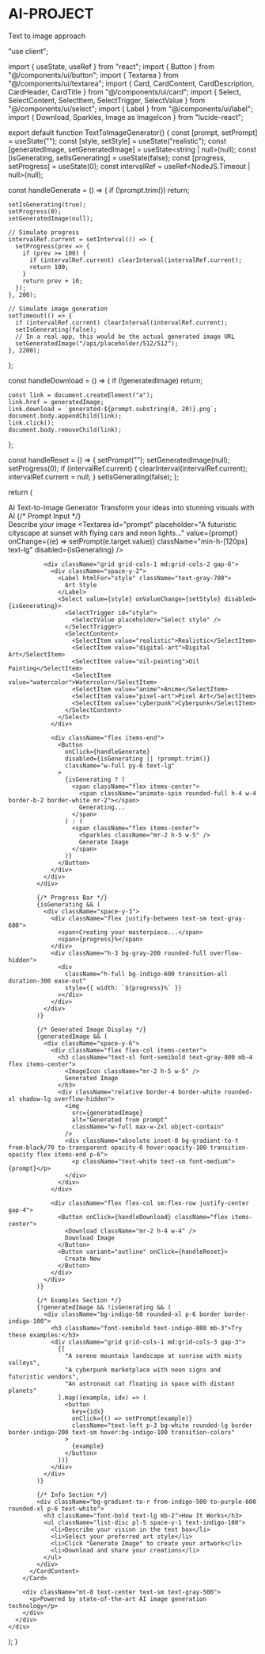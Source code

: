 # AI-PROJECT
Text to image approach 

"use client";

import { useState, useRef } from "react";
import { Button } from "@/components/ui/button";
import { Textarea } from "@/components/ui/textarea";
import { Card, CardContent, CardDescription, CardHeader, CardTitle } from "@/components/ui/card";
import { Select, SelectContent, SelectItem, SelectTrigger, SelectValue } from "@/components/ui/select";
import { Label } from "@/components/ui/label";
import { Download, Sparkles, Image as ImageIcon } from "lucide-react";

export default function TextToImageGenerator() {
  const [prompt, setPrompt] = useState("");
  const [style, setStyle] = useState("realistic");
  const [generatedImage, setGeneratedImage] = useState<string | null>(null);
  const [isGenerating, setIsGenerating] = useState(false);
  const [progress, setProgress] = useState(0);
  const intervalRef = useRef<NodeJS.Timeout | null>(null);

  const handleGenerate = () => {
    if (!prompt.trim()) return;
    
    setIsGenerating(true);
    setProgress(0);
    setGeneratedImage(null);
    
    // Simulate progress
    intervalRef.current = setInterval(() => {
      setProgress(prev => {
        if (prev >= 100) {
          if (intervalRef.current) clearInterval(intervalRef.current);
          return 100;
        }
        return prev + 10;
      });
    }, 200);
    
    // Simulate image generation
    setTimeout(() => {
      if (intervalRef.current) clearInterval(intervalRef.current);
      setIsGenerating(false);
      // In a real app, this would be the actual generated image URL
      setGeneratedImage("/api/placeholder/512/512");
    }, 2200);
  };

  const handleDownload = () => {
    if (!generatedImage) return;
    
    const link = document.createElement("a");
    link.href = generatedImage;
    link.download = `generated-${prompt.substring(0, 20)}.png`;
    document.body.appendChild(link);
    link.click();
    document.body.removeChild(link);
  };

  const handleReset = () => {
    setPrompt("");
    setGeneratedImage(null);
    setProgress(0);
    if (intervalRef.current) {
      clearInterval(intervalRef.current);
      intervalRef.current = null;
    }
    setIsGenerating(false);
  };

  return (
    <div className="min-h-screen bg-gradient-to-br from-indigo-50 to-purple-100 py-12 px-4 sm:px-6">
      <div className="max-w-4xl mx-auto">
        <Card className="shadow-xl">
          <CardHeader className="text-center">
            <CardTitle className="text-3xl font-bold text-gray-800 flex items-center justify-center">
              <Sparkles className="mr-2 h-8 w-8 text-indigo-600" />
              AI Text-to-Image Generator
            </CardTitle>
            <CardDescription className="text-gray-600">
              Transform your ideas into stunning visuals with AI
            </CardDescription>
          </CardHeader>
          <CardContent className="space-y-8">
            {/* Prompt Input */}
            <div className="space-y-4">
              <Label htmlFor="prompt" className="text-lg font-medium text-gray-700">
                Describe your image
              </Label>
              <Textarea
                id="prompt"
                placeholder="A futuristic cityscape at sunset with flying cars and neon lights..."
                value={prompt}
                onChange={(e) => setPrompt(e.target.value)}
                className="min-h-[120px] text-lg"
                disabled={isGenerating}
              />
              
              <div className="grid grid-cols-1 md:grid-cols-2 gap-6">
                <div className="space-y-2">
                  <Label htmlFor="style" className="text-gray-700">
                    Art Style
                  </Label>
                  <Select value={style} onValueChange={setStyle} disabled={isGenerating}>
                    <SelectTrigger id="style">
                      <SelectValue placeholder="Select style" />
                    </SelectTrigger>
                    <SelectContent>
                      <SelectItem value="realistic">Realistic</SelectItem>
                      <SelectItem value="digital-art">Digital Art</SelectItem>
                      <SelectItem value="oil-painting">Oil Painting</SelectItem>
                      <SelectItem value="watercolor">Watercolor</SelectItem>
                      <SelectItem value="anime">Anime</SelectItem>
                      <SelectItem value="pixel-art">Pixel Art</SelectItem>
                      <SelectItem value="cyberpunk">Cyberpunk</SelectItem>
                    </SelectContent>
                  </Select>
                </div>
                
                <div className="flex items-end">
                  <Button 
                    onClick={handleGenerate} 
                    disabled={isGenerating || !prompt.trim()}
                    className="w-full py-6 text-lg"
                  >
                    {isGenerating ? (
                      <span className="flex items-center">
                        <span className="animate-spin rounded-full h-4 w-4 border-b-2 border-white mr-2"></span>
                        Generating...
                      </span>
                    ) : (
                      <span className="flex items-center">
                        <Sparkles className="mr-2 h-5 w-5" />
                        Generate Image
                      </span>
                    )}
                  </Button>
                </div>
              </div>
            </div>

            {/* Progress Bar */}
            {isGenerating && (
              <div className="space-y-3">
                <div className="flex justify-between text-sm text-gray-600">
                  <span>Creating your masterpiece...</span>
                  <span>{progress}%</span>
                </div>
                <div className="h-3 bg-gray-200 rounded-full overflow-hidden">
                  <div 
                    className="h-full bg-indigo-600 transition-all duration-300 ease-out"
                    style={{ width: `${progress}%` }}
                  ></div>
                </div>
              </div>
            )}

            {/* Generated Image Display */}
            {generatedImage && (
              <div className="space-y-6">
                <div className="flex flex-col items-center">
                  <h3 className="text-xl font-semibold text-gray-800 mb-4 flex items-center">
                    <ImageIcon className="mr-2 h-5 w-5" />
                    Generated Image
                  </h3>
                  <div className="relative border-4 border-white rounded-xl shadow-lg overflow-hidden">
                    <img 
                      src={generatedImage} 
                      alt="Generated from prompt" 
                      className="w-full max-w-2xl object-contain"
                    />
                    <div className="absolute inset-0 bg-gradient-to-t from-black/70 to-transparent opacity-0 hover:opacity-100 transition-opacity flex items-end p-6">
                      <p className="text-white text-sm font-medium">{prompt}</p>
                    </div>
                  </div>
                </div>
                
                <div className="flex flex-col sm:flex-row justify-center gap-4">
                  <Button onClick={handleDownload} className="flex items-center">
                    <Download className="mr-2 h-4 w-4" />
                    Download Image
                  </Button>
                  <Button variant="outline" onClick={handleReset}>
                    Create New
                  </Button>
                </div>
              </div>
            )}

            {/* Examples Section */}
            {!generatedImage && !isGenerating && (
              <div className="bg-indigo-50 rounded-xl p-6 border border-indigo-100">
                <h3 className="font-semibold text-indigo-800 mb-3">Try these examples:</h3>
                <div className="grid grid-cols-1 md:grid-cols-3 gap-3">
                  {[
                    "A serene mountain landscape at sunrise with misty valleys",
                    "A cyberpunk marketplace with neon signs and futuristic vendors",
                    "An astronaut cat floating in space with distant planets"
                  ].map((example, idx) => (
                    <button
                      key={idx}
                      onClick={() => setPrompt(example)}
                      className="text-left p-3 bg-white rounded-lg border border-indigo-200 text-sm hover:bg-indigo-100 transition-colors"
                    >
                      {example}
                    </button>
                  ))}
                </div>
              </div>
            )}

            {/* Info Section */}
            <div className="bg-gradient-to-r from-indigo-500 to-purple-600 rounded-xl p-6 text-white">
              <h3 className="font-bold text-lg mb-2">How It Works</h3>
              <ul className="list-disc pl-5 space-y-1 text-indigo-100">
                <li>Describe your vision in the text box</li>
                <li>Select your preferred art style</li>
                <li>Click "Generate Image" to create your artwork</li>
                <li>Download and share your creations</li>
              </ul>
            </div>
          </CardContent>
        </Card>
        
        <div className="mt-8 text-center text-sm text-gray-500">
          <p>Powered by state-of-the-art AI image generation technology</p>
        </div>
      </div>
    </div>
  );
}
